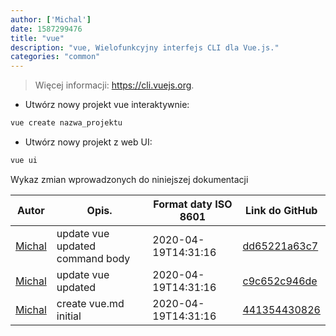 ```yaml
---
author: ['Michal']
date: 1587299476
title: "vue"
description: "vue, Wielofunkcyjny interfejs CLI dla Vue.js."
categories: "common"
---
```

> Więcej informacji: <https://cli.vuejs.org>.

- Utwórz nowy projekt vue interaktywnie:

```bash
vue create nazwa_projektu
```

- Utwórz nowy projekt z web UI:

```bash
vue ui
```
Wykaz zmian wprowadzonych do niniejszej dokumentacji


Autor | Opis. | Format daty ISO 8601 | Link do GitHub
------|-----|-----|-----
[Michal](mailto:mich.biesiada@gmail.com) | update vue updated command body | 2020-04-19T14:31:16 | [dd65221a63c7](https://github.com/tldr-pages/tldr/commit/dd65221a63c792b5df39eb59df1de22bb99e15e2)
[Michal](mailto:mich.biesiada@gmail.com) | update vue updated | 2020-04-19T14:31:16 | [c9c652c946de](https://github.com/tldr-pages/tldr/commit/c9c652c946de5d6c25e23cab03cf257fadc62cf5)
[Michal](mailto:mich.biesiada@gmail.com) | create vue.md initial | 2020-04-19T14:31:16 | [441354430826](https://github.com/tldr-pages/tldr/commit/441354430826e0b274c1a152d8099b9ebef3c6fc)

